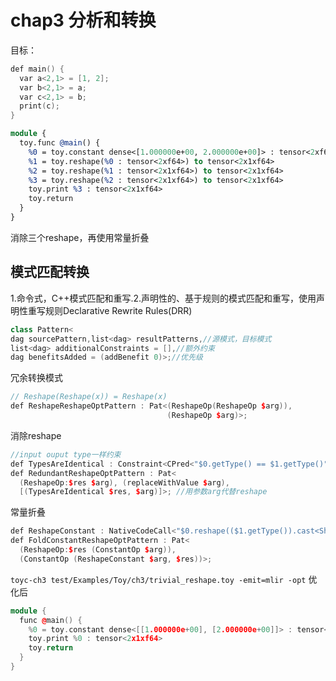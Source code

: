 # chap3 分析和转换

目标：

```cpp
def main() {
  var a<2,1> = [1, 2];
  var b<2,1> = a;
  var c<2,1> = b;
  print(c);
}
```

```llvm
module {
  toy.func @main() {
    %0 = toy.constant dense<[1.000000e+00, 2.000000e+00]> : tensor<2xf64>
    %1 = toy.reshape(%0 : tensor<2xf64>) to tensor<2x1xf64>
    %2 = toy.reshape(%1 : tensor<2x1xf64>) to tensor<2x1xf64>
    %3 = toy.reshape(%2 : tensor<2x1xf64>) to tensor<2x1xf64>
    toy.print %3 : tensor<2x1xf64>
    toy.return
  }
}
```

消除三个reshape，再使用常量折叠

## 模式匹配转换

1.命令式，C++模式匹配和重写.2.声明性的、基于规则的模式匹配和重写，使用声明性重写规则Declarative Rewrite Rules(DRR)

```cpp
class Pattern<
dag sourcePattern,list<dag> resultPatterns,//源模式，目标模式
list<dag> additionalConstraints = [],//额外约束
dag benefitsAdded = (addBenefit 0)>;//优先级
```

冗余转换模式

```cpp
// Reshape(Reshape(x)) = Reshape(x)
def ReshapeReshapeOptPattern : Pat<(ReshapeOp(ReshapeOp $arg)),
                                   (ReshapeOp $arg)>;
```

消除reshape

```cpp
//input ouput type一样约束
def TypesAreIdentical : Constraint<CPred<"$0.getType() == $1.getType()">>;
def RedundantReshapeOptPattern : Pat<
  (ReshapeOp:$res $arg), (replaceWithValue $arg),
  [(TypesAreIdentical $res, $arg)]>; //用参数arg代替reshape

```

常量折叠

```cpp
def ReshapeConstant : NativeCodeCall<"$0.reshape(($1.getType()).cast<ShapedType>())">;
def FoldConstantReshapeOptPattern : Pat<
  (ReshapeOp:$res (ConstantOp $arg)),
  (ConstantOp (ReshapeConstant $arg, $res))>;

```

`toyc-ch3 test/Examples/Toy/ch3/trivial_reshape.toy -emit=mlir -opt` 优化后

```cpp
module {
  func @main() {
    %0 = toy.constant dense<[[1.000000e+00], [2.000000e+00]]> : tensor<2x1xf64>
    toy.print %0 : tensor<2x1xf64>
    toy.return
  }
}
```